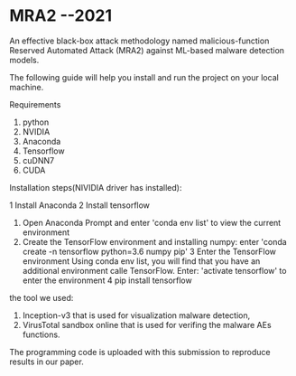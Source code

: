 # MRA2 --2021
An effective black-box attack methodology named malicious-function Reserved Automated Attack (MRA2) against ML-based malware detection models.

The following guide will help you install and run the project on your local machine.

Requirements
1. python
2. NVIDIA
3. Anaconda 
4. Tensorflow
5. cuDNN7 
6. CUDA

Installation steps(NIVIDIA driver has installed):

1 Install Anaconda
2 Install tensorflow
  1) Open Anaconda Prompt and enter 'conda env list' to view the current environment
  2) Create the TensorFlow environment and installing numpy:
  enter 'conda create -n tensorflow python=3.6 numpy pip'
3 Enter the TensorFlow environment
  Using conda env list, you will find that you have an additional environment calle TensorFlow.
  Enter: 'activate tensorflow' to enter the environment
4 pip install tensorflow

the tool we used: 
1) Inception-v3 that is used for visualization malware detection,
2) VirusTotal sandbox online that is used for verifing the malware AEs functions.

The programming code is uploaded with this submission to reproduce results in our paper.
